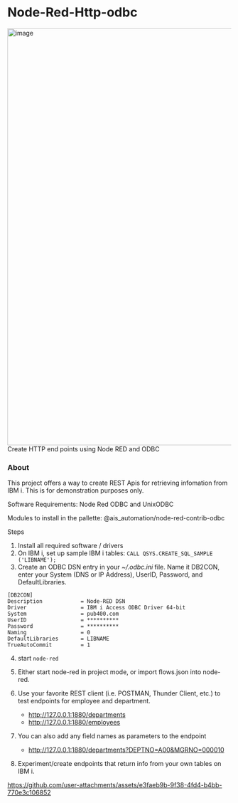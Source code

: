 Node-Red-Http-odbc
=====================
<img width="937" alt="image" src="https://github.com/user-attachments/assets/ea703aee-6798-4ba4-9993-8be523273b3e">
Create HTTP end points using Node RED and ODBC

### About

This project offers a way to create REST Apis for retrieving infomation from IBM i.  This is for demonstration purposes only.

Software Requirements:
Node Red
ODBC and UnixODBC

Modules to install in the pallette:
@ais_automation/node-red-contrib-odbc

Steps
1. Install all required software / drivers
2. On IBM i, set up sample IBM i tables:  `CALL QSYS.CREATE_SQL_SAMPLE ('LIBNAME');`
3. Create an ODBC DSN entry in your _~/.odbc.ini_ file.  Name it DB2CON, enter your System (DNS or IP Address), UserID, Password, and DefaultLibraries.
```
[DB2CON]
Description            = Node-RED DSN
Driver                 = IBM i Access ODBC Driver 64-bit
System                 = pub400.com
UserID                 = **********
Password               = **********
Naming                 = 0
DefaultLibraries       = LIBNAME
TrueAutoCommit         = 1
```
4. start `node-red`
5. Either start node-red in project mode, or import flows.json into node-red.
6. Use your favorite REST client (i.e. POSTMAN, Thunder Client, etc.) to test endpoints for employee and department.
   * http://127.0.0.1:1880/departments
   * http://127.0.0.1:1880/employees
  
7. You can also add any field names as parameters to the endpoint
   * http://127.0.0.1:1880/departments?DEPTNO=A00&MGRNO=000010
     
8. Experiment/create endpoints that return info from your own tables on IBM i.

https://github.com/user-attachments/assets/e3faeb9b-9f38-4fd4-b4bb-770e3c106852



